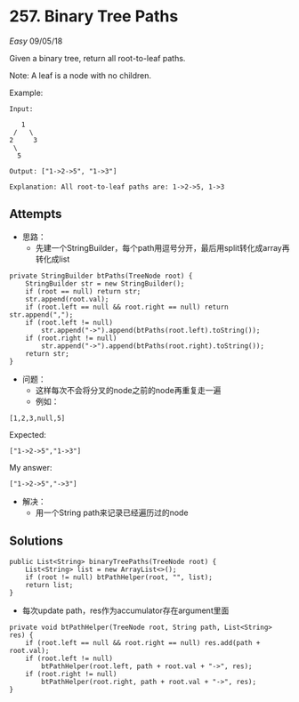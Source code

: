# 257. Binary Tree Paths
*Easy*
09/05/18

Given a binary tree, return all root-to-leaf paths.

Note: A leaf is a node with no children.

Example:
```
Input:

   1
 /   \
2     3
 \
  5

Output: ["1->2->5", "1->3"]

Explanation: All root-to-leaf paths are: 1->2->5, 1->3
```

## Attempts
* 思路：
  - 先建一个StringBuilder，每个path用逗号分开，最后用split转化成array再转化成list
```
private StringBuilder btPaths(TreeNode root) {
    StringBuilder str = new StringBuilder();
    if (root == null) return str;
    str.append(root.val);
    if (root.left == null && root.right == null) return str.append(",");
    if (root.left != null)
        str.append("->").append(btPaths(root.left).toString());
    if (root.right != null)
        str.append("->").append(btPaths(root.right).toString());
    return str;
}
```
* 问题：
  - 这样每次不会将分叉的node之前的node再重复走一遍
  - 例如：
```
[1,2,3,null,5]
```
Expected:
```
["1->2->5","1->3"]
```
My answer:
```
["1->2->5","->3"]
```
* 解决：
  - 用一个String path来记录已经遍历过的node

## Solutions
```
public List<String> binaryTreePaths(TreeNode root) {
    List<String> list = new ArrayList<>();
    if (root != null) btPathHelper(root, "", list);
    return list;
}
```
  - 每次update path，res作为accumulator存在argument里面
```
private void btPathHelper(TreeNode root, String path, List<String> res) {
    if (root.left == null && root.right == null) res.add(path + root.val);
    if (root.left != null)
        btPathHelper(root.left, path + root.val + "->", res);
    if (root.right != null)
        btPathHelper(root.right, path + root.val + "->", res);
}
```
